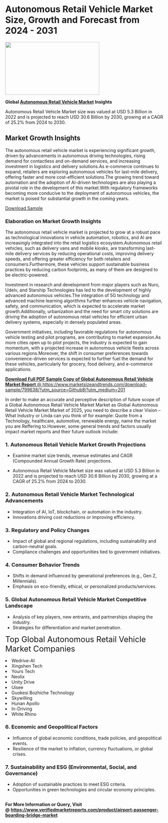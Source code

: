 <H1>Autonomous Retail Vehicle Market Size, Growth and Forecast from 2024 - 2031</H1><img class="aligncenter size-medium wp-image-584254" src="https://thirdeyenews.in/wp-content/uploads/2024/09/Global-Market-Research-300x168.jpeg" alt="" width="300" height="168" /><p><strong>Global&nbsp;<a href="https://www.marketsizeandtrends.com/download-sample/799638/?utm_source=Github8j?utm_medium=201">Autonomous Retail Vehicle Market</a> Insights</strong></p><p>Autonomous Retail Vehicle Market size was valued at USD 5.3 Billion in 2022 and is projected to reach USD 30.6 Billion by 2030, growing at a CAGR of 25.2% from 2024 to 2030.</p><p><h2>Market Growth Insights</h2> <p>The autonomous retail vehicle market is experiencing significant growth, driven by advancements in autonomous driving technologies, rising demand for contactless and on-demand services, and increasing investment in logistics and delivery solutions.As e-commerce continues to expand, retailers are exploring autonomous vehicles for last-mile delivery, offering faster and more cost-efficient solutions.The growing trend toward automation and the adoption of AI-driven technologies are also playing a pivotal role in the development of this market.With regulatory frameworks becoming more conducive to the deployment of autonomous vehicles, the market is poised for substantial growth in the coming years.</p> <p><a href="#">Download Sample</a></p> <h3>Elaboration on Market Growth Insights</h3> <p>The autonomous retail vehicle market is projected to grow at a robust pace as technological innovations in vehicle automation, robotics, and AI are increasingly integrated into the retail logistics ecosystem.Autonomous retail vehicles, such as delivery vans and mobile kiosks, are transforming last-mile delivery services by reducing operational costs, improving delivery speeds, and offering greater efficiency for both retailers and consumers.Furthermore, these vehicles support sustainable business practices by reducing carbon footprints, as many of them are designed to be electric-powered.</p> <p>Investment in research and development from major players such as Nuro, Udelv, and Starship Technologies has led to the development of highly advanced autonomous vehicles.The integration of 5G technology and advanced machine learning algorithms further enhances vehicle navigation, safety, and communication, which is expected to accelerate market growth.Additionally, urbanization and the need for smart city solutions are driving the adoption of autonomous retail vehicles for efficient urban delivery systems, especially in densely populated areas.</p> <p>Government initiatives, including favorable regulations for autonomous vehicle testing and pilot programs, are contributing to market expansion.As more cities open up to pilot projects, the industry is expected to gain momentum, with a projected increase in autonomous vehicle fleets across various regions.Moreover, the shift in consumer preferences towards convenience-driven services is expected to further fuel the demand for these vehicles, particularly for grocery, food delivery, and e-commerce applications.</p> <p><a href="#"></p><p><span class=""><strong>Download Full PDF Sample Copy of Global Autonomous Retail Vehicle Market Report</strong> @ <a href="https://www.marketsizeandtrends.com/download-sample/799638/?utm_source=Github8j?utm_medium=201" target="_blank">https://www.marketsizeandtrends.com/download-sample/799638/?utm_source=Github8j?utm_medium=201</a></span></p><p>In order to make an accurate and perceptive description of future scope of a Global&nbsp;Autonomous Retail Vehicle Market Market as Global&nbsp;Autonomous Retail Vehicle Market Market of 2025, you need to describe a clear Vision &ndash; What Industry or Linda can you think of for example: Quote from a Technology, healthcare, automotive, renewable energy, name the market you are Reffering to.However, some general trends and factors usually impact market reports and their future outlook include:</p><h3>1.&nbsp;<strong>Autonomous Retail Vehicle Market Growth Projections</strong></h3><ul><li>Examine market size trends, revenue estimates and CAGR (Compounded Annual Growth Rate) projections.</li><li><p>Autonomous Retail Vehicle Market size was valued at USD 5.3 Billion in 2022 and is projected to reach USD 30.6 Billion by 2030, growing at a CAGR of 25.2% from 2024 to 2030.</p></li></ul><h3>2.&nbsp;<strong>Autonomous Retail Vehicle Market Technological Advancements</strong></h3><ul><li>Integration of AI, IoT, blockchain, or automation in the industry.</li><li>Innovations driving cost reductions or improving efficiency.</li></ul><h3>3.&nbsp;<strong>Regulatory and Policy Changes</strong></h3><ul><li>Impact of global and regional regulations, including sustainability and carbon-neutral goals.</li><li>Compliance challenges and opportunities tied to government initiatives.</li></ul><h3>4.&nbsp;<strong>Consumer Behavior Trends</strong></h3><ul><li>Shifts in demand influenced by generational preferences (e.g., Gen Z, Millennials).</li><li>Emphasis on eco-friendly, ethical, or personalized products/services.</li></ul><h3>5.&nbsp;<strong>Global Autonomous Retail Vehicle Market Competitive Landscape</strong></h3><ul><li>Analysis of key players, new entrants, and partnerships shaping the industry.</li><li>Strategies for differentiation and market penetration.</li></ul><p data-pm-slice="1 1 []"><span style="color: inherit; font-family: inherit; font-size: 25px;">Top Global Autonomous Retail Vehicle Market Companies</span></p><div class="" data-test-id=""><p><li>Wedrive-AI</li><li> Xingshen Tech</li><li> Yours Tech</li><li> Neolix</li><li> Unity Drive</li><li> Uisee</li><li> Guokesi Bozhiche Technology</li><li> Skywilling</li><li> Hunan Apollo</li><li> In-Driving</li><li> White Rhino</li></p></div><h3>6.&nbsp;<strong>Economic and Geopolitical Factors</strong></h3><ul><li>Influence of global economic conditions, trade policies, and geopolitical events.</li><li>Resilience of the market to inflation, currency fluctuations, or global crises.</li></ul><h3>7.&nbsp;<strong>Sustainability and ESG (Environmental, Social, and Governance)</strong></h3><ul><li>Adoption of sustainable practices to meet ESG criteria.</li><li>Opportunities in green technologies and circular economy principles.</li></ul><h2><strong style="font-size: 14px;">For More Information or Query, Visit @&nbsp;</strong><a style="background-color: #ffffff; font-size: 14px;" href="https://www.marketsizeandtrends.com/report/autonomous-retail-vehicle-market/" target="_blank">https://www.verifiedmarketreports.com/product/airport-passenger-boarding-bridge-market</a></h2>